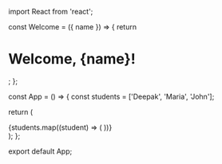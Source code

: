 import React from 'react';


const Welcome = ({ name }) => {
  return <h1>Welcome, {name}!</h1>;
};


const App = () => {
  const students = ['Deepak', 'Maria', 'John'];

  return (
    <div>
      {students.map((student) => (
        <Welcome key={student} name={student} />
      ))}
    </div>
  );
};

export default App;
